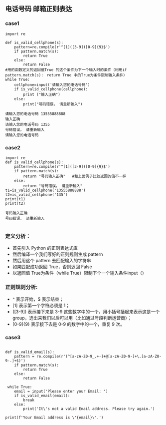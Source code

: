 ## 电话号码 邮箱正则表达
### case1
```
import re    
    
def is_valid_cellphone(s):
    pattern=re.compile(r'^[1]([3-9])[0-9]{9}$')
    if pattern.match(s):
        return True
    else:
        return False        
#用的函数定义的返回值True 的这个条件为下一个输入时的条件（利用if pattern.match(s)： return True 中的True为条件限制输入条件）       
while True:
    cellphone=input('请输入您的电话号码')
    if is_valid_cellphone(cellphone):
        print ("输入正确")
    else:   
        print("号码错误， 请重新输入")                  

请输入您的电话号码 13555888888
输入正确
请输入您的电话号码 1355
号码错误， 请重新输入
请输入您的电话号码

```
### case2
```
import re
def is_valid_cellphone(s):
    pattern=re.compile(r'^[1]([3-9])[0-9]{9}$')
    if pattern.match(s):
        return "号码输入正确"   #和上面例子比较返回的值不一样 
    else:
        return "号码错误， 请重新输入"
t1=is_valid_cellphone('13555888888')    
t2=is_valid_cellphone('135')  
print(t1)
print(t2)

号码输入正确
号码错误， 请重新输入


```

### 定义分析：

* 首先引入 Python 的正则表达式库
* 然后编译一个我们写好的正则规则生成 pattern
* 然后用这个 pattern 去匹配输入的字符串
* 如果匹配成功返回 True，否则返回 False
* 以返回值 True为条件（while True）限制下个一个输入条件input（）

### 正则规则分析:

*  ^ 表示开始，$ 表示结束；
* [1] 表示第一个字符必须是 1；
* ([3-9]) 表示接下来是 3-9 这些数字中的一个，用小括号括起来表示这是一个 group，选出来我们以后可以用（比如通过号段判断运营商）；
* [0-9]{9} 表示接下去是 0-9 的数字中的一个，重复 9 次。

### case3
```

def is_valid_email(s):
    pattern = re.compile(r'(^[a-zA-Z0-9_.+-]+@[a-zA-Z0-9-]+\.[a-zA-Z0-9-.]+$)')
    if pattern.match(s):
        return True
    else:
        return False

 while True:
    email = input('Please enter your Email: ')
    if is_valid_email(email):
        break
    else:
        print('It\'s not a valid Email address. Please try again.')
        
print(f'Your Email address is \'{email}\'.')     

```
